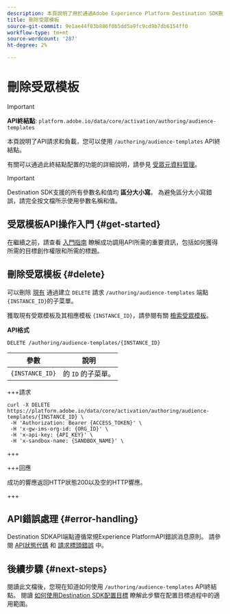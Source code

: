 ```yaml
---
description: 本頁說明了用於通過Adobe Experience Platform Destination SDK刪除現有受眾模板的API調用。
title: 刪除受眾模板
source-git-commit: 9e1ae44f83b886f0b5dd5a9fc9cd9b7db6154ff0
workflow-type: tm+mt
source-wordcount: '287'
ht-degree: 2%

---
```



# 刪除受眾模板

>[!IMPORTANT]
>
>**API終結點**: `platform.adobe.io/data/core/activation/authoring/audience-templates`

本頁說明了API請求和負載，您可以使用 `/authoring/audience-templates` API終結點。

有關可以通過此終結點配置的功能的詳細說明，請參見 [受眾元資料管理](../functionality/audience-metadata-management.md)。

>[!IMPORTANT]
>
>Destination SDK支援的所有參數名和值均 **區分大小寫**。 為避免區分大小寫錯誤，請完全按文檔所示使用參數名稱和值。

## 受眾模板API操作入門 {#get-started}

在繼續之前，請查看 [入門指南](../getting-started.md) 瞭解成功調用API所需的重要資訊，包括如何獲得所需的目標創作權限和所需的標題。

## 刪除受眾模板 {#delete}

可以刪除 [現有](create-audience-template.md) 通過建立 `DELETE` 請求 `/authoring/audience-templates` 端點 `{INSTANCE_ID}`的子菜單。

獲取現有受眾模板及其相應模板 `{INSTANCE_ID}`，請參閱有關 [檢索受眾模板](retrieve-audience-template.md)。

**API格式**

```http
DELETE /authoring/audience-templates/{INSTANCE_ID}
```

| 參數 | 說明 |
| --------- | ----------- |
| `{INSTANCE_ID}` | 的 `ID` 的子菜單。 |

+++請求

```shell
curl -X DELETE https://platform.adobe.io/data/core/activation/authoring/audience-templates/{INSTANCE_ID} \
 -H 'Authorization: Bearer {ACCESS_TOKEN}' \
 -H 'x-gw-ims-org-id: {ORG_ID}' \
 -H 'x-api-key: {API_KEY}' \
 -H 'x-sandbox-name: {SANDBOX_NAME}' \
```

+++

+++回應

成功的響應返回HTTP狀態200以及空的HTTP響應。

+++

## API錯誤處理 {#error-handling}

Destination SDKAPI端點遵循常規Experience PlatformAPI錯誤消息原則。 請參閱 [API狀態代碼](../../../landing/troubleshooting.md#api-status-codes) 和 [請求標頭錯誤](../../../landing/troubleshooting.md#request-header-errors) 中。

## 後續步驟 {#next-steps}

閱讀此文檔後，您現在知道如何使用 `/authoring/audience-templates` API終結點。 閱讀 [如何使用Destination SDK配置目標](../guides/configure-destination-instructions.md) 瞭解此步驟在配置目標過程中的適用範圍。
